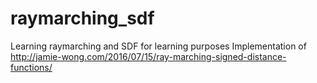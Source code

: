 # raymarching_sdf
Learning raymarching and SDF for learning purposes
Implementation of http://jamie-wong.com/2016/07/15/ray-marching-signed-distance-functions/
